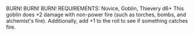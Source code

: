 BURN! BURN! BURN!
REQUIREMENTS: Novice, Goblin, Thievery d6+
This goblin does +2 damage with non-power fire (such as torches, bombs, and alchemist's fire). Additionally, add +1 to the roll to see if something catches fire.